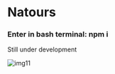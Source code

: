 # Natours
### Enter in bash terminal: npm i
Still under development

![img11](https://user-images.githubusercontent.com/96387037/211726599-02bb0c8b-d2e4-43d5-b314-eb7450354259.PNG)
